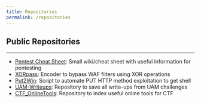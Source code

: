 ```yaml
---
title: Repositories
permalink: /repositories
---
```


## Public Repositories

* * *

*   [Pentest Cheat Sheet](https://wiki.devploit.dev): Small wiki/cheat sheet with useful information for pentesting
*   [XORpass](https://github.com/devploit/XORpass): Encoder to bypass WAF filters using XOR operations
*   [Put2Win](https://github.com/devploit/put2win): Script to automate PUT HTTP method exploitation to get shell  
*   [UAM-Writeups](https://github.com/devploit/unaalmes-writeups): Repository to save all write-ups from UAM challenges
*   [CTF_OnlineTools](https://github.com/devploit/CTF_OnlineTools): Repository to index useful online tools for CTF
